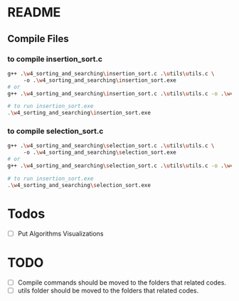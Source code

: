 # README

## Compile Files

### to compile insertion_sort.c

```bash
g++ .\w4_sorting_and_searching\insertion_sort.c .\utils\utils.c \ 
     -o .\w4_sorting_and_searching\insertion_sort.exe
# or
g++ .\w4_sorting_and_searching\insertion_sort.c .\utils\utils.c -o .\w4_sorting_and_searching\insertion_sort.exe

# to run insertion_sort.exe
.\w4_sorting_and_searching\insertion_sort.exe
```

### to compile selection_sort.c

```bash
g++ .\w4_sorting_and_searching\selection_sort.c .\utils\utils.c \ 
     -o .\w4_sorting_and_searching\selection_sort.exe
# or
g++ .\w4_sorting_and_searching\selection_sort.c .\utils\utils.c -o .\w4_sorting_and_searching\selection_sort.exe

# to run insertion_sort.exe
.\w4_sorting_and_searching\selection_sort.exe
```

# Todos

- [ ] Put Algorithms Visualizations

# TODO
- [ ] Compile commands should be moved to the folders that related codes.
- [ ] utils folder should be moved to the folders that related codes.
